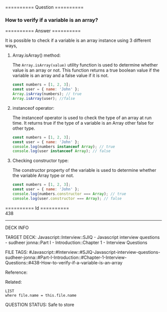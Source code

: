 ========== Question ==========  

### How to verify if a variable is an array?  

========== Answer ==========  

It is possible to check if a variable is an array instance using 3 different
ways,

1. Array.isArray() method:

    The `Array.isArray(value)` utility function is used to determine whether
    value is an array or not. This function returns a true boolean value if the
    variable is an array and a false value if it is not.

    ```javascript
    const numbers = [1, 2, 3];
    const user = { name: 'John' };
    Array.isArray(numbers); // true
    Array.isArray(user); //false
    ```

2. instanceof operator:

    The instanceof operator is used to check the type of an array at run time. It
    returns true if the type of a variable is an Array other false for other
    type.

    ```javascript
    const numbers = [1, 2, 3];
    const user = { name: 'John' };
    console.log(numbers instanceof Array); // true
    console.log(user instanceof Array); // false
    ```

3. Checking constructor type:

    The constructor property of the variable is used to determine whether the
    variable Array type or not.

    ```javascript
    const numbers = [1, 2, 3];
    const user = { name: 'John' };
    console.log(numbers.constructor === Array); // true
    console.log(user.constructor === Array); // false
    ```

========== Id ==========  
438

---

DECK INFO

TARGET DECK: Javascript::Interview::SJIQ - Javascript interview questions - sudheer jonna::Part I - Introduction::Chapter 1 - Interview Questions

FILE TAGS: #Javascript::#Interview::#SJIQ-Javascript-interview-questions-sudheer-jonna::#Part-I-Introduction::#Chapter-1-Interview-Questions::#438-How-to-verify-if-a-variable-is-an-array

Reference:

Related:

```dataview
LIST
where file.name = this.file.name
```

QUESTION STATUS: Safe to store
